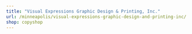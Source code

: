 ```yaml
---
title: "Visual Expressions Graphic Design & Printing, Inc."
url: /minneapolis/visual-expressions-graphic-design-and-printing-inc/
shop: copyshop
---
```

